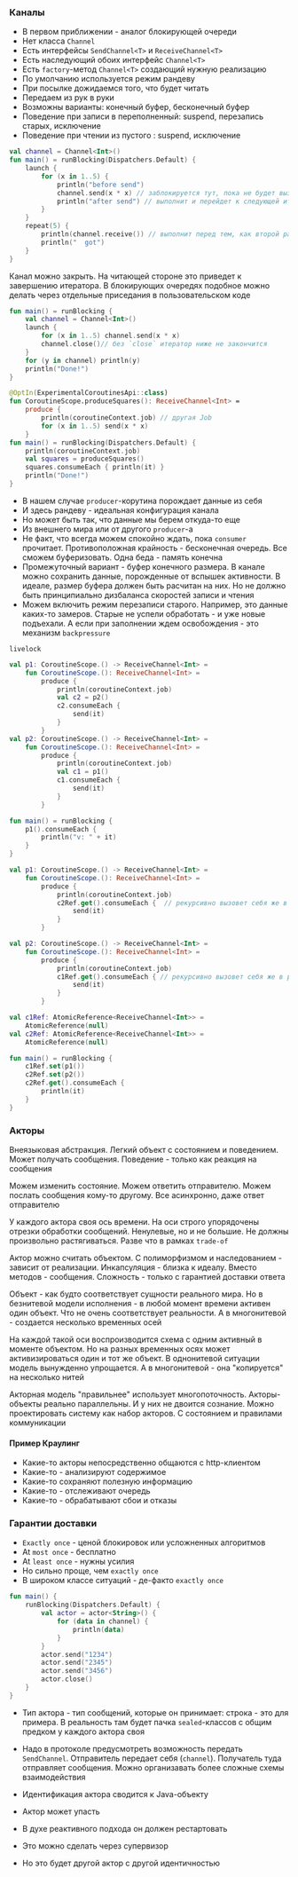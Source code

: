 ### Каналы

- В первом приближении - аналог блокирующей очереди
- Нет класса `Channel`
- Есть интерфейсы `SendChannel<T>` и `ReceiveChannel<T>`
- Есть наследующий обоих интерфейс `Channel<T>`
- Есть `factory`-метод `Channel<T>` создающий нужную реализацию
- По умолчанию используется режим рандеву
- При посылке дожидаемся того, что будет читать
- Передаем из рук в руки
- Возможны варианты: конечный буфер, бесконечный буфер
- Поведение при записи в переполненный: suspend, перезапись старых, исключение
- Поведение при чтении из пустого : suspend, исключение


```kotlin
val channel = Channel<Int>()
fun main() = runBlocking(Dispatchers.Default) {
    launch {
        for (x in 1..5) {
            println("before send")
            channel.send(x * x) // заблокируется тут, пока не будет вызван receive
            println("after send") // выполнит и перейдет к следующей итерации, когда будет вызван receive
        }
    }
    repeat(5) {
        println(channel.receive()) // выполнит перед тем, как второй раз будет вызван `send`
        println("  got")
    }
}
```

Канал можно закрыть. На читающей стороне это приведет к завершению итератора. В блокирующих очередях подобное можно делать через отдельные приседания в пользовательском коде

```kotlin
fun main() = runBlocking {
    val channel = Channel<Int>()
    launch {
        for (x in 1..5) channel.send(x * x)
        channel.close()// без `close` итератор ниже не закончится
    }
    for (y in channel) println(y)
    println("Done!")
}
```

```kotlin
@OptIn(ExperimentalCoroutinesApi::class)
fun CoroutineScope.produceSquares(): ReceiveChannel<Int> =
    produce {
        println(coroutineContext.job) // другая Job
        for (x in 1..5) send(x * x)
    }
fun main() = runBlocking(Dispatchers.Default) {
    println(coroutineContext.job)
    val squares = produceSquares()
    squares.consumeEach { println(it) }
    println("Done!")
}
```

- В нашем случае `producer`-корутина порождает данные из себя
- И здесь рандеву - идеальная конфигурация
канала
- Но может быть так, что данные мы берем
откуда-то еще
- Из внешнего мира или от другого `producer`-а
- Не факт, что всегда можем спокойно ждать, пока `consumer` прочитает. Противоположная крайность - бесконечная очередь. Все сможем буферизовать. Одна беда - память конечна
- Промежуточный вариант - буфер конечного размера. В канале можно сохранить данные, порожденные от вспышек активности. В идеале, размер буфера должен быть расчитан на них. Но не должно быть принципиально дизбаланса скоростей записи и чтения
- Можем включить режим перезаписи старого. Например, это данные каких-то замеров. Старые не успели обработать - и уже новые подъехали. А если при заполнении ждем освобождения - это механизм `backpressure`

`livelock`
```kotlin
val p1: CoroutineScope.() -> ReceiveChannel<Int> =
    fun CoroutineScope.(): ReceiveChannel<Int> =
        produce {
            println(coroutineContext.job)
            val c2 = p2()
            c2.consumeEach {
                send(it)
            }
        }
val p2: CoroutineScope.() -> ReceiveChannel<Int> =
    fun CoroutineScope.(): ReceiveChannel<Int> =
        produce {
            println(coroutineContext.job)
            val c1 = p1()
            c1.consumeEach {
                send(it)
            }
        }

fun main() = runBlocking {
    p1().consumeEach {
        println("v: " + it)
    }
}
```

```kotlin
val p1: CoroutineScope.() -> ReceiveChannel<Int> =
    fun CoroutineScope.(): ReceiveChannel<Int> =
        produce {
            println(coroutineContext.job)
            c2Ref.get().consumeEach {  // рекурсивно вызовет себя же в результате заблокируется на `send`
                send(it)
            }
        }

val p2: CoroutineScope.() -> ReceiveChannel<Int> =
    fun CoroutineScope.(): ReceiveChannel<Int> =
        produce {
            println(coroutineContext.job)
            c1Ref.get().consumeEach { // рекурсивно вызовет себя же в результате заблокируется на `send`
                send(it)
            }
        }

val c1Ref: AtomicReference<ReceiveChannel<Int>> =
    AtomicReference(null)
val c2Ref: AtomicReference<ReceiveChannel<Int>> =
    AtomicReference(null)

fun main() = runBlocking {
    c1Ref.set(p1())
    c2Ref.set(p2())
    c2Ref.get().consumeEach {
        println(it)
    }
}
```

### Акторы

Внеязыковая абстракция. Легкий объект с состоянием и поведением. Может получать сообщения. Поведение - только как реакция на сообщения

Можем изменить состояние. Можем ответить отправителю. Можем послать сообщения кому-то другому. Все асинхронно, даже ответ отправителю

У каждого актора своя ось времени. На оси строго упорядочены отрезки обработки сообщений. Ненулевые, но и не большие. Не должны произвольно растягиваться. Разве что в рамках `trade-of`

Актор можно считать объектом. С полиморфизмом и наследованием - зависит от реализации. Инкапсуляция - близка к идеалу. Вместо методов - сообщения. Сложность - только с гарантией доставки ответа

Объект - как будто соответствует сущности
реального мира. Но в безнитевой модели исполнения - в любой момент времени активен один объект. Что не очень соответствует реальности. А в многонитевой - создается несколько временных осей

На каждой такой оси воспроизводится схема с одним активный в моменте объектом. Но на разных временных осях может активизироваться один и тот же объект. В однонитевой ситуации модель вынужденно упрощается. А в многонитевой - она "копируется" на несколько нитей

Акторная модель "правильнее" использует многопоточность. Акторы-объекты реально параллельны. И у них не двоится сознание. Можно проектировать систему как набор акторов. С состоянием и правилами коммуникации

#### Пример Краулинг

- Какие-то акторы непосредственно общаются с http-клиентом
- Какие-то - анализируют содержимое
- Какие-то сохраняют полезную информацию
- Какие-то - отслеживают очередь
- Какие-то - обрабатывают сбои и отказы

### Гарантии доставки

- `Exactly once` - ценой блокировок или усложненных алгоритмов
- At `most once` - бесплатно
- At `least once` - нужны усилия
- Но сильно проще, чем `exactly once`
- В широком классе ситуаций - де-факто `exactly once`

```kotlin
fun main() {
    runBlocking(Dispatchers.Default) {
        val actor = actor<String>() {
            for (data in channel) {
                println(data)
            }
        }
        actor.send("1234")
        actor.send("2345")
        actor.send("3456")
        actor.close()
    }
}
```

- Тип актора - тип сообщений, которые он принимает: строка - это для примера. В реальность там будет пачка `sealed`-классов с общим предком у каждого актора своя

- Надо в протоколе предусмотреть возможность передать `SendChannel`. Отправитель передает себя (`channel`). Получатель туда отправляет сообщения.
Можно организавать более сложные схемы взаимодействия

- Идентификация актора сводится к Java-объекту
- Актор может упасть
- В духе реактивного подхода он должен рестартовать
- Это можно сделать через супервизор
- Но это будет другой актор с другой идентичностью
